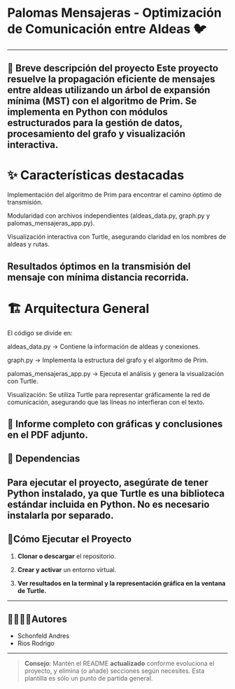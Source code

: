 #  Palomas Mensajeras - Optimización de Comunicación entre Aldeas 🐦
---
📄 Breve descripción del proyecto
Este proyecto resuelve la propagación eficiente de mensajes entre aldeas utilizando un árbol de expansión mínima (MST) con el algoritmo de Prim. Se implementa en Python con módulos estructurados para la gestión de datos, procesamiento del grafo y visualización interactiva.
---
# ✨ Características destacadas
Implementación del algoritmo de Prim para encontrar el camino óptimo de transmisión.

Modularidad con archivos independientes (aldeas_data.py, graph.py y palomas_mensajeras_app.py).

Visualización interactiva con Turtle, asegurando claridad en los nombres de aldeas y rutas.

Resultados óptimos en la transmisión del mensaje con mínima distancia recorrida.
---
# 🏗 Arquitectura General
El código se divide en:

aldeas_data.py → Contiene la información de aldeas y conexiones.

graph.py → Implementa la estructura del grafo y el algoritmo de Prim.

palomas_mensajeras_app.py → Ejecuta el análisis y genera la visualización con Turtle.

Visualización: Se utiliza Turtle para representar gráficamente la red de comunicación, asegurando que las líneas no interfieran con el texto.

📄 Informe completo con gráficas y conclusiones en el PDF adjunto.
---
## 📑 Dependencias
Para ejecutar el proyecto, asegúrate de tener Python instalado, ya que Turtle es una biblioteca estándar incluida en Python. No es necesario instalarla por separado.
---
## 🚀Cómo Ejecutar el Proyecto
1. **Clonar o descargar** el repositorio.

2. **Crear y activar** un entorno virtual.

3. **Ver resultados en la terminal y la representación gráfica en la ventana de Turtle.**
---
## 🙎‍♀️🙎‍♂️Autores

- Schonfeld Andres
- Rios Rodrigo

---

> **Consejo**: Mantén el README **actualizado** conforme evoluciona el proyecto, y elimina (o añade) secciones según necesites. Esta plantilla es sólo un punto de partida general.
